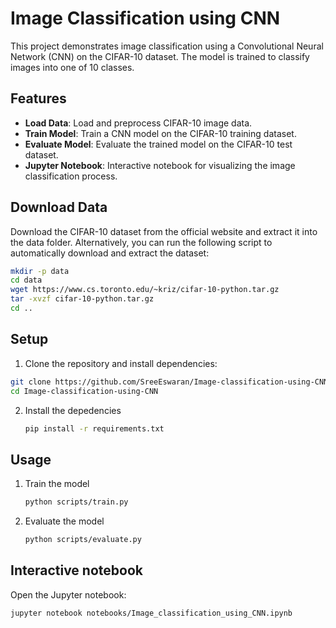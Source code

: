 # Image Classification using CNN

This project demonstrates image classification using a Convolutional Neural Network (CNN) on the CIFAR-10 dataset. The model is trained to classify images into one of 10 classes.

## Features

- **Load Data**: Load and preprocess CIFAR-10 image data.
- **Train Model**: Train a CNN model on the CIFAR-10 training dataset.
- **Evaluate Model**: Evaluate the trained model on the CIFAR-10 test dataset.
- **Jupyter Notebook**: Interactive notebook for visualizing the image classification process.

## Download Data

Download the CIFAR-10 dataset from the official website and extract it into the data folder. Alternatively, you can run the following script to automatically download and extract the dataset:
```bash
mkdir -p data
cd data
wget https://www.cs.toronto.edu/~kriz/cifar-10-python.tar.gz
tar -xvzf cifar-10-python.tar.gz
cd ..
```

## Setup

1. Clone the repository and install dependencies:
  ```bash
  git clone https://github.com/SreeEswaran/Image-classification-using-CNN.git
  cd Image-classification-using-CNN
  ```

2. Install the depedencies
   ```bash
   pip install -r requirements.txt
   ```

## Usage

1. Train the model
   ```bash
   python scripts/train.py
   ```
2. Evaluate the model
   ```bash
   python scripts/evaluate.py
   ```

## Interactive notebook
Open the Jupyter notebook:
```bash
jupyter notebook notebooks/Image_classification_using_CNN.ipynb
```
